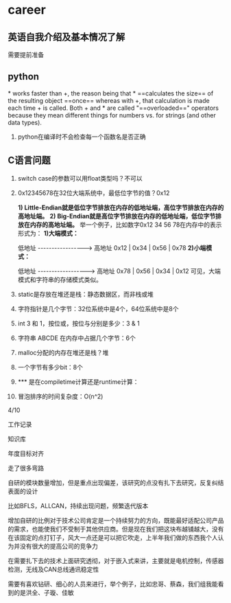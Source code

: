 # career

## 英语自我介绍及基本情况了解

需要提前准备

## python

\* works faster than +, the reason being that * ==calculates the size== of the resulting object ==once== whereas with +, that calculation is made each time + is called. Both + and * are called "==overloaded==" operators because they mean different things for numbers vs. for strings (and other data types).

1. python在编译时不会检查每一个函数名是否正确



## C语言问题

1. switch case的参数可以用float类型吗？不可以

2. 0x12345678在32位大端系统中，最低位字节的值？0x12

   **1) Little-Endian就是低位字节排放在内存的低地址端，高位字节排放在内存的高地址端。**
   **2) Big-Endian就是高位字节排放在内存的低地址端，低位字节排放在内存的高地址端。**
   举一个例子，比如数字0x12 34 56 78在内存中的表示形式为：
   **1)大端模式：**

   低地址 -----------------> 高地址
   0x12  |  0x34  |  0x56  |  0x78
   **2)小端模式：**

   低地址 ------------------> 高地址
   0x78  |  0x56  |  0x34  |  0x12
   可见，大端模式和字符串的存储模式类似。

3. static是存放在堆还是栈：静态数据区，而非栈或堆

4. 字符指针是几个字节：32位系统中是4个，64位系统中是8个

5. int 3 和 1，按位或，按位与分别是多少：3 & 1

6. 字符串 ABCDE 在内存中占据几个字节：6个

7. malloc分配的内存在堆还是栈？堆

8. 一个字节有多少bit：8个

9. *** 是在compiletime计算还是runtime计算：

10. 冒泡排序的时间复杂度：O(n^2)

4/10





工作记录

知识库

年度目标对齐



走了很多弯路

自研的模块数量增加，但是重点出现偏差，该研究的点没有扎下去研究，反复纠结表面的设计

比如BFLS，ALLCAN，持续出现问题，频繁迭代版本



增加自研的比例对于技术公司肯定是一个持续努力的方向，既能最好适配公司产品的需求，也能使我们不受制于其他供应商。但是现在我们把这块布越铺越大，没有在该固定的点打钉子，风大一点还是可以把它吹走，上半年我们做的东西我个人认为并没有很大的提高公司的竞争力



在需要扎下去的技术上面研究透彻，对于嵌入式来讲，主要就是电机控制，传感器检测，无线及CAN总线通讯稳定性



需要有喜欢钻研、细心的人员来进行，举个例子，比如忠哥、蔡森，我们组我能看到的是洪全、子璇、佳敏

